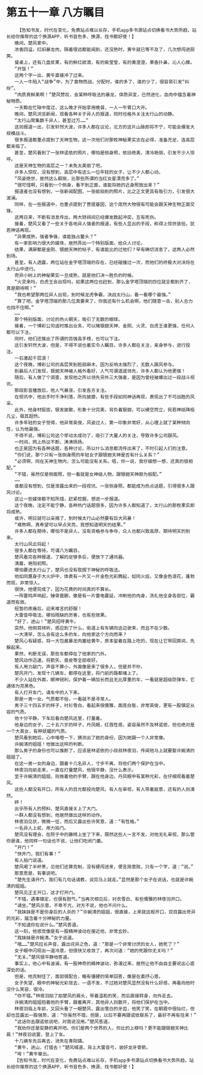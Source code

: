 # 第五十一章 八方瞩目
        【告知书友，时代在变化，免费站点难以长存，手机app多书源站点切换看书大势所趋，站长给你推荐的这个换源APP，听书音色多、换源、找书都好使！】
       晚间，楚风家中。
       浓香四溢，红焖暴龙肉，隔着很远都能闻到，还没熟时，黄牛就已等不及了，几次想闯进厨房。
       餐桌上，还有几盘浆果，有的鲜红欲滴，有的紫莹莹，有的黄澄澄，果香扑鼻，沁人心脾。
       “开饭！”
       这两个字一出，黄牛直接冲了过来。
       一人一牛陷入“战争”中，为了食物而战，分配时，谁的多了，谁的少了，很容易引发“纠纷”。
       “肉质真鲜美啊！”楚风赞叹，会某种呼吸法的暴龙，体质异变，已然进化，血肉中蕴含着神秘物质。
       一天都在忙碌中度过，这么晚才开始享用晚餐，一人一牛胃口大开。
       晚间，楚风浏览新闻，观看各种关于异人的报道，同时也格外关注太行山的动静。
       “太行山聚集数千异人，甚至过万……”
       这则报道一出，引发轩然大波，许多人都在议论，北方的这片山脉即将不宁，可能会爆发大规模战斗。
       很多报道都重点提到了天神生物，这一次他们对那枚神秘果实志在必得，准备充足，连高层都亲临了。
       甚至，楚风看到了一张林诺依的照片，哪怕是侧身照，依旧绝美，清冷艳丽，引发不少人惊呼。
       这是天神生物的高层之一？未免太美丽了吧。
       许多人惊叹，没有想到，高层中有这么一位年轻的女子，让不少人都心动。
       “风姿绝世，居然这么靓丽，比那些所谓的当红女星漂亮多了。”
       “很可惜啊，只看到一个侧身，看不到正面，谁能将她的近身照放出来？”
       报道者也没有想到，一张新闻配图，一张偷拍到的照片，比之正文更具有吸引力，引发很大波澜。
       同样，在一些报道中，也重点提到了菩提基因，这个庞然大物很有可能会跟天神生物正面交锋。
       这两日来，不断有消息传出，两大财阀间已经爆发数起冲突，互有死伤。
       接着，楚风又看了一些关于各地异人强者的报道，有些人显出的手段，称得上惊世骇俗，犹若神话再现。
       “异果成熟，强者争锋，谁能独占鳌头？”
       有一家影响力很大的媒体，居然弄出一个特别版面，给众人讨论。
       结果，满屏都是金刚、银翅天神的帖子，有谁能比的过他们？早有确切消息了，这两人必然到场。
       甚至，有人透露，两位站在金字塔顶端的存在，已经碰撞过一次，而他们的终极大对决将在太行山中进行。
       奇异小树上的神秘果实一旦成熟，就是他们决一胜负的时候。
       “火灵来吗，白虎王会出现吗，如果这两位也赶到，那么金字塔顶端的四位就全都到齐了，真是期待啊！”
       “我也希望那两位异人出现，到时候龙虎争霸，决战太行山，看一看哪个最强。”
       “算了吧，金字塔顶端的那几位真要来了，你我还有什么机会啊，他们随意一击，别人合力也挡不住啊。”
       ……
       那个特别版面，讨论的热火朝天，吸引了无数的眼球。
       接着，一个博彩公司适时推出业务，可以赌银翅天神、金刚、火灵、白虎王谁更强，任何人都可以下注。
       同时，他们还推出了所谓的百强高手榜，也可以下注。
       这引发轩然大波，但是，不得不说也着实令人瞩目，许多人都在关注，亲身参与，进行投注。
       一石激起千层浪！
       这个夜晚，博彩公司的高层笑到脸部麻木，因为反响太强烈了，无数人跟风参与。
       到最后人们发现，银翅天神被人格外看好，人气可谓遥遥领先，许多人都认为他更强！
       随后，有人做了个调查，发现他之所以领先另外三大强者，是因为曾经被爆出过一段战斗视讯。
       那段影音播放后，他人气暴涨，引发各方关注。
       在视讯中，他出手时干净利落，所向披靡，有些手段如同神话再现，表现出了不可战胜的风采。
       此外，他身材挺拔，银发披散，形象十分完美，背负着银翅，可以横空而立，宛若神祇降临凡尘，极其超然。
       许多年轻的女子觉得，他异常英俊，风姿过人，第一印象非常好，从心理上就了某种倾向性，认为他最强。
       不得不说，博彩公司这个举动太成功了，吸引了大量人的关注，导致许多公司跟风。
       一时间，网上热议不断，沸沸扬扬。
       也正是因为有各种话题，各种讨论，所以什么消息都流传出来了，不时引起人们的注意。
       “你们说，那个只有一张侧身照的年轻女子跟银翅天神是否有什么关系？”
       “必须啊，同在天神生物内，怎么可能没有关系。唔，你一说，我仔细想一想，还真的很相配。”
       “不错，虽然仅是侧面照，但一看就是女神级人物，跟银翅天神颇为般配。”
       ……
       谁都没有想到，仅是泄露出来的一段视讯、一张侧身照，都能成为热点话题，引得很多人跟风讨论。
       这让一些媒体都不知所措，赶紧挖掘，想进一步报道。
       这个夜晚，注定不能宁静，各种热门话题很多，因为许多人都知道了，太行山的那枚果实即将成熟。
       或许，明日就可以采摘了，到时候太行山必然要有巨大风暴！
       “难熬啊，真希望可以早点天亮，我想知道明天的结果。”
       许多人都在期待，哪怕不是异人，没有资格参与争夺，众人也都兴致高昂，期待明天的到来。
       太行山风云将起！
       很多人都在等待，可谓八方瞩目。
       楚风看完各种报道，了解的足够多后，便放下了通讯器。
       清晨，艳阳初照。
       哪怕要进太行山了，楚风也没有耽搁下神秘的呼吸法。
       他如同置身于大火炉中，体表有一片又一片金色光彩腾起，如同火焰，又像金色浪花，蓬勃而现，非常惊人。
       很快，他便完成了，因为花费的时间真的不算长。
       一阵雷鸣声响起，锤骨震腑，像是有一片雷电蔓延，冲刷他的肉身，洗礼他全身各部位，霸道而有效。
       短暂的疼痛后，迎来难言的舒服！
       大雷音呼吸法，哪怕残缺的厉害，也有些效果。
       “好了，进山！”楚风招呼黄牛。
       突然，他侧耳倾听，感应到了什么，街道上有车辆向这边驶来，而且不在少数。
       一大清早，怎么会有这么多的车，向他家这个方向而来？
       楚风心有疑惑，将一大包酱暴龙肉塞给黄牛，原本留着在路上吃的，现在让它带回房间，先躲起来。
       果然，判断无误，那些车都停在了他家的门外。
       楚风动作迅速，将箭矢、兽皮等全部收好。
       有人用力敲门，声音不算小，外面像是来了很多人，但是并不吵。
       楚风开门，发现十几辆车，都停在这里，将门前的路都堵上了。
       不少人站在外面，眼神锐利，保护着一辆加长而且无比厚重的车，一看就是超级防弹车，它通体为亮黑色。
       有人打开车门，请车中的人下来。
       那是一男一女，气质都不俗，一看就不是寻常人。
       男子三十四五岁的样子，衬衫雪白，看起来很儒雅，面庞白皙，非常英俊，更有一股镇定从容的气质。
       他十分平静，下车后看向楚风这里，打量着。
       他身边的女子，二十五六岁的样子，丹凤眼，红唇性感，姿容虽然不及林诺依，但也绝对是一个大美女，有种妩媚的气质。
       楚风看到她后，心中咯噔一下，猜测出了她的身份，因为她跟一个人非常像。
       许婉清的姐姐！他做出这样的判断。
       那么男子的身份也可以推断了，应该是林诺依的小叔叔林夜羽，传闻他马上就要娶许婉清的姐姐了。
       在这一男一女的身边，跟着十几名异人，寸步不离，将他们两个保护在当中。
       林夜羽向前走来，一直在打量楚风，他很平静，没什么表示。
       至于许婉清的姐姐，则挽着他的手臂，跟在他身边，丹凤眼中有某种光彩，在仔细观看着楚风。
       这些人都没有开口，所有人的目光都投向楚风，有人在审视，有人带着敌意，还有的人则漠然。
       砰！
       出乎所有人的预料，楚风直接关上了大门。
       一群人都没有想到，他居然做出这样的动作。
       林夜羽见状，微微一怔，而后又露出些许笑意，道：“有性格。”
       一名异人上前，用力拍门。
       楚风没有理会，在院子中的藤椅上坐了下来，既然这些人一言不发，对他无礼审视，那么管你是谁，他同样一句话也不说，让他们吃闭门羹。
       “开门！”
       “快开门，我们有事！”
       有人拍门说道。
       楚风喝了半杯茶，见他们还算克制，没有硬闯进来，便言简意赅，只有一个字，道：“说。”
       那意思是，有事说吧。
       “楚先生请开门，我们有几句话请教，谈完马上就走。”显然是那个女子在说话，也就是许婉清的姐姐。
       楚风见正主开口，这才打开门。
       “不错，遇事镇定，也很有胆气。”当再次相见后，衬衣雪白、有些儒雅的林夜羽开口。
       “请坐。”楚风示意，不卑不亢，对方不说，他也不问什么。
       “我妹妹是不是你身后的人杀的？”许婉清的姐姐，很直接，上来就这般开口，双目露出奇异的光彩，蕴含着十分神秘的力量。
       “不知道你在说什么。”楚风答道。
       这一刻，他感觉像是有一股精神波动在接近他，非常玄妙。
       “我妹妹是许婉清。”女子说道。
       “哦……”楚风拉长声音，露出诧异之色，道：“那是一个非常讨厌的女人，她死了？”
       女子眼中闪现出一道冷意，但很快又收敛了，再次问道：“她的死跟你无关吗？”
       “无关。”楚风很平静地答道。
       事实上，他心中有波澜，有一股神奇的精神波动，弥漫过来，居然让他不由自主要说出心底深处的话。
       但是，他克制住了，面部很配合，略有僵硬的简单回答，像是在直抒心意。
       女子失望，眼中的神秘光彩敛去，一语不发，不过她对楚风显然没有什么好感，再看向他时没什么笑容，很冷。
       “你不错。”林夜羽拍了拍楚风的肩头，带着温和的笑，而后直接转身，向外走去。
       许婉清的姐姐抱着他的手臂，跟着离开，其他异人则散开，将他们保护在当中。
       林夜羽临上车前，又回头看了一眼楚风，露出雪白的牙齿，他笑了笑，在朝霞中很灿烂，但却也显露出一股强势，道：“你虽然不错，但是，以后不要再跟诺依联系了，最好不再有往来！”
       “这话你去跟诺依说吧，对我说没用。”楚风答道。
       “我劝你还是安静的离开吧。你们是两个世界的人，你比的上穆吗？更不能跟银翅天神比肩！”林夜羽说罢，登上了车。
       十几辆车先后离去，消失在青阳镇。
       “黄牛，进山，打猎去！”楚风喊道，背上大雷音弓，装好龙牙骨箭。
       “哞！”黄牛窜出。
       【告知书友，时代在变化，免费站点难以长存，手机app多书源站点切换看书大势所趋，站长给你推荐的这个换源APP，听书音色多、换源、找书都好使！】